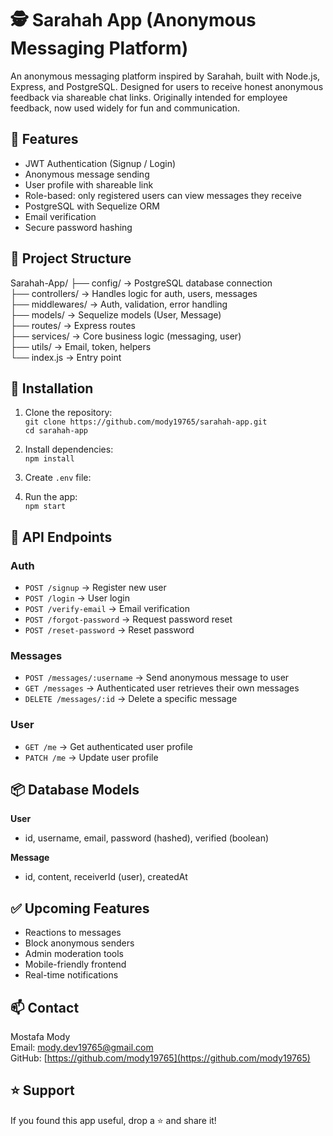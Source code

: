 # 🕵️ Sarahah App (Anonymous Messaging Platform)

An anonymous messaging platform inspired by Sarahah, built with Node.js, Express, and PostgreSQL. Designed for users to receive honest anonymous feedback via shareable chat links. Originally intended for employee feedback, now used widely for fun and communication.

## 🚀 Features

- JWT Authentication (Signup / Login)
- Anonymous message sending
- User profile with shareable link
- Role-based: only registered users can view messages they receive
- PostgreSQL with Sequelize ORM
- Email verification
- Secure password hashing

## 📁 Project Structure

Sarahah-App/
├── config/         → PostgreSQL database connection  
├── controllers/    → Handles logic for auth, users, messages  
├── middlewares/    → Auth, validation, error handling  
├── models/         → Sequelize models (User, Message)  
├── routes/         → Express routes  
├── services/       → Core business logic (messaging, user)  
├── utils/          → Email, token, helpers  
└── index.js        → Entry point  

## 🔧 Installation

1. Clone the repository:  
   `git clone https://github.com/mody19765/sarahah-app.git`  
   `cd sarahah-app`

2. Install dependencies:  
   `npm install`

3. Create `.env` file:

4. Run the app:  
`npm start`

## 🔑 API Endpoints

### Auth
- `POST /signup` → Register new user  
- `POST /login` → User login  
- `POST /verify-email` → Email verification  
- `POST /forgot-password` → Request password reset  
- `POST /reset-password` → Reset password  

### Messages
- `POST /messages/:username` → Send anonymous message to user  
- `GET /messages` → Authenticated user retrieves their own messages  
- `DELETE /messages/:id` → Delete a specific message  

### User
- `GET /me` → Get authenticated user profile  
- `PATCH /me` → Update user profile  

## 📦 Database Models

**User**  
- id, username, email, password (hashed), verified (boolean)

**Message**  
- id, content, receiverId (user), createdAt

## ✅ Upcoming Features

- Reactions to messages  
- Block anonymous senders  
- Admin moderation tools  
- Mobile-friendly frontend  
- Real-time notifications

## 📫 Contact

Mostafa Mody  
Email: [mody.dev19765@gmail.com](mailto:mody.19765@gmail.com)  
GitHub: [https://github.com/mody19765](https://github.com/mody19765)

## ⭐️ Support

If you found this app useful, drop a ⭐️ and share it!
